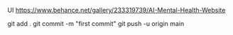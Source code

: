 UI https://www.behance.net/gallery/233319739/AI-Mental-Health-Website



git add .
git commit -m "first commit"
git push -u origin main